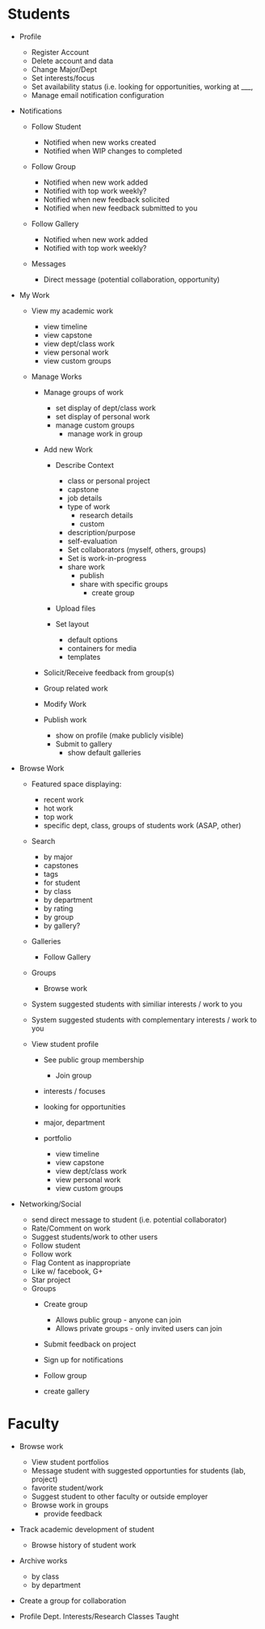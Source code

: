 
Students
========

- Profile
	- Register Account
	- Delete account and data
	- Change Major/Dept
	- Set interests/focus
	- Set availability status (i.e. looking for opportunities, working at ___, 
	- Manage email notification configuration

- Notifications
	- Follow Student
		- Notified when new works created
		- Notified when WIP changes to completed

	- Follow Group
		- Notified when new work added
		- Notified with top work weekly?
		- Notified when new feedback solicited
		- Notified when new feedback submitted to you

	- Follow Gallery
		- Notified when new work added
		- Notified with top work weekly?

	- Messages
		- Direct message (potential collaboration, opportunity)

- My Work
	- View my academic work
		- view timeline
		- view capstone
		- view dept/class work
		- view personal work
		- view custom groups

	- Manage Works
		- Manage groups of work
			- set display of dept/class work
			- set display of personal work
			- manage custom groups
				- manage work in group

		- Add new Work
			- Describe Context
				- class or personal project
				- capstone
				- job details
				- type of work
					- research details
					- custom
				- description/purpose
				- self-evaluation
				- Set collaborators (myself, others, groups)
				- Set is work-in-progress
				- share work
					- publish
					- share with specific groups
						- create group

			- Upload files
			- Set layout
				- default options
				- containers for media
				- templates

		- Solicit/Receive feedback from group(s)

		- Group related work
		- Modify Work
		- Publish work
			- show on profile (make publicly visible)
			- Submit to gallery
				- show default galleries


- Browse Work
	- Featured space displaying:
		- recent work
		- hot work
		- top work
		- specific dept, class, groups of students work (ASAP, other)

	- Search
		- by major
		- capstones
		- tags
		- for student
		- by class
		- by department
		- by rating
		- by group
		- by gallery?

	- Galleries
		- Follow Gallery

	- Groups
		- Browse work

	- System suggested students with similiar interests / work to you
	- System suggested students with complementary interests / work to you
	- View student profile
		- See public group membership
			- Join group

		- interests / focuses
		- looking for opportunities
		- major, department
		- portfolio
			- view timeline
			- view capstone
			- view dept/class work
			- view personal work
			- view custom groups

- Networking/Social
	- send direct message to student (i.e. potential collaborator)
	- Rate/Comment on work
	- Suggest students/work to other users
	- Follow student
	- Follow work
	- Flag Content as inappropriate
	- Like w/ facebook, G+
	- Star project
	- Groups
		- Create group
			- Allows public group - anyone can join
			- Allows private groups - only invited users can join
			
		- Submit feedback on project
		- Sign up for notifications
		- Follow group
		- create gallery


Faculty
=======

- Browse work
	- View student portfolios
	- Message student with suggested opportunties for students (lab, project)
	- favorite student/work
	- Suggest student to other faculty or outside employer
	- Browse work in groups
		- provide feedback

- Track academic development of student
	- Browse history of student work

- Archive works
	- by class
	- by department

- Create a group for collaboration

- Profile
	Dept.
		Interests/Research
		Classes Taught


